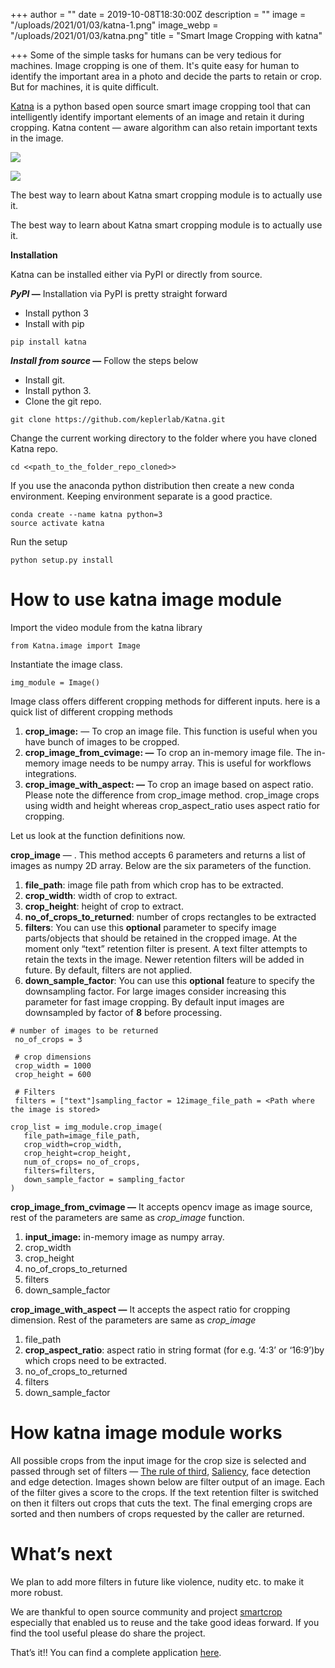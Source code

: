 +++
author = ""
date = 2019-10-08T18:30:00Z
description = ""
image = "/uploads/2021/01/03/katna-1.png"
image_webp = "/uploads/2021/01/03/katna.png"
title = "Smart Image Cropping with katna"

+++
Some of the simple tasks for humans can be very tedious for machines. Image cropping is one of them. It's quite easy for human to identify the important area in a photo and decide the parts to retain or crop. But for machines, it is quite difficult.

[Katna](https://github.com/keplerlab/katna) is a python based open source smart image cropping tool that can intelligently identify important elements of an image and retain it during cropping. Katna content — aware algorithm can also retain important texts in the image.

![](/uploads/2021/01/03/katna_crop1.jpg)

![](/uploads/2021/01/03/katna_crop_2.png)

The best way to learn about Katna smart cropping module is to actually use it.

The best way to learn about Katna smart cropping module is to actually use it.

**Installation**

Katna can be installed either via PyPI or directly from source.

**_PyPI_ —** Installation via PyPI is pretty straight forward

* Install python 3
* Install with pip
```
pip install katna
```
**_Install from source_ —** Follow the steps below

* Install git.
* Install python 3.
* Clone the git repo.
```
git clone https://github.com/keplerlab/Katna.git
```
Change the current working directory to the folder where you have cloned Katna repo.
```
cd <<path_to_the_folder_repo_cloned>>
```
If you use the anaconda python distribution then create a new conda environment. Keeping environment separate is a good practice.
```
conda create --name katna python=3
source activate katna
```
Run the setup
```
python setup.py install
```
# How to use katna image module

Import the video module from the katna library
```
from Katna.image import Image
```
Instantiate the image class.
```
img_module = Image()
```
Image class offers different cropping methods for different inputs. here is a quick list of different cropping methods

1. **crop_image:** — To crop an image file. This function is useful when you have bunch of images to be cropped.
2. **crop_image_from_cvimage: —** To crop an in-memory image file. The in-memory image needs to be numpy array. This is useful for workflows integrations.
3. **crop_image_with_aspect: —** To crop an image based on aspect ratio. Please note the difference from crop_image method. crop_image crops using width and height whereas crop_aspect_ratio uses aspect ratio for cropping.

Let us look at the function definitions now.

**crop_image** — . This method accepts 6 parameters and returns a list of images as numpy 2D array. Below are the six parameters of the function.

1. **file_path**: image file path from which crop has to be extracted.
2. **crop_width**: width of crop to extract.
3. **crop_height**: height of crop to extract.
4. **no_of_crops_to_returned**: number of crops rectangles to be extracted
5. **filters**: You can use this **optional** parameter to specify image parts/objects that should be retained in the cropped image. At the moment only “text” retention filter is present. A text filter attempts to retain the texts in the image. Newer retention filters will be added in future. By default, filters are not applied.
6. **down_sample_factor**: You can use this **optional** feature to specify the downsampling factor. For large images consider increasing this parameter for fast image cropping. By default input images are downsampled by factor of **8** before processing.

```
# number of images to be returned
 no_of_crops = 3

 # crop dimensions
 crop_width = 1000
 crop_height = 600

 # Filters
 filters = ["text"]sampling_factor = 12image_file_path = <Path where the image is stored>

crop_list = img_module.crop_image(
   file_path=image_file_path,
   crop_width=crop_width,
   crop_height=crop_height,
   num_of_crops= no_of_crops,
   filters=filters,
   down_sample_factor = sampling_factor
)
```

**crop_image_from_cvimage —** It accepts opencv image as image source, rest of the parameters are same as _crop_image_ function.

1. **input_image:** in-memory image as numpy array.
2. crop_width
3. crop_height
4. no_of_crops_to_returned
5. filters
6. down_sample_factor

**crop_image_with_aspect —** It accepts the aspect ratio for cropping dimension. Rest of the parameters are same as _crop_image_

1. file_path
2. **crop_aspect_ratio**: aspect ratio in string format (for e.g. ‘4:3’ or ‘16:9’)by which crops need to be extracted.
3. no_of_crops_to_returned
4. filters
5. down_sample_factor

# How katna image module works

All possible crops from the input image for the crop size is selected and passed through set of filters — [The rule of third](https://www.photographymad.com/pages/view/rule-of-thirds), [Saliency](https://blog.algorithmia.com/introduction-image-saliency-detection), face detection and edge detection. Images shown below are filter output of an image. Each of the filter gives a score to the crops. If the text retention filter is switched on then it filters out crops that cuts the text. The final emerging crops are sorted and then numbers of crops requested by the caller are returned.

# What’s next

We plan to add more filters in future like violence, nudity etc. to make it more robust.

We are thankful to open source community and project [smartcrop](https://github.com/jwagner/smartcrop.js/) especially that enabled us to reuse and the take good ideas forward. If you find the tool useful please do share the project.

That’s it!! You can find a complete application [here](https://github.com/keplerlab/katna/blob/master/example_image.py).

